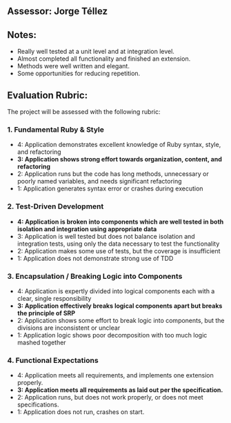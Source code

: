 ## Assessor: Jorge Téllez

## Notes:

* Really well tested at a unit level and at integration level.
* Almost completed all functionality and finished an extension.
* Methods were well written and elegant.
* Some opportunities for reducing repetition.

## Evaluation Rubric:

The project will be assessed with the following rubric:

### 1. Fundamental Ruby & Style

*   4:  Application demonstrates excellent knowledge of Ruby syntax, style, and refactoring
*   **3:  Application shows strong effort towards organization, content, and refactoring**
*   2:  Application runs but the code has long methods, unnecessary or poorly named variables, and needs significant refactoring
*   1:  Application generates syntax error or crashes during execution

### 2. Test-Driven Development

*   **4: Application is broken into components which are well tested in both isolation and integration using appropriate data**
*   3: Application is well tested but does not balance isolation and integration tests, using only the data necessary to test the functionality
*   2: Application makes some use of tests, but the coverage is insufficient
*   1: Application does not demonstrate strong use of TDD

### 3. Encapsulation / Breaking Logic into Components

*   4: Application is expertly divided into logical components each with a clear, single responsibility
*   **3: Application effectively breaks logical components apart but breaks the principle of SRP**
*   2: Application shows some effort to break logic into components, but the divisions are inconsistent or unclear
*   1: Application logic shows poor decomposition with too much logic mashed together

### 4. Functional Expectations

*   4: Application meets all requirements, and implements one extension properly.
*   **3: Application meets all requirements as laid out per the specification.**
*   2: Application runs, but does not work properly, or does not meet specifications.
*   1: Application does not run, crashes on start.
